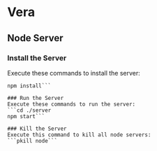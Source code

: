 # Vera

## Node Server

### Install the Server
Execute these commands to install the server:
```cd ./server
npm install```

### Run the Server
Execute these commands to run the server:
```cd ./server
npm start```

### Kill the Server
Execute this command to kill all node servers:
```pkill node```
